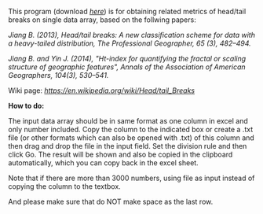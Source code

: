 
This program (download <a rel="nofollow" target="_blank" href="http://fromto.hig.se/~bjg/axwoman/headtailbreaksapp.rar"> <i>here</i></a></font></font>) is for obtaining related metrics of head/tail breaks on single data array, based on the follwing papers:


<i>Jiang B. (2013), Head/tail breaks: A new classification scheme for data with a heavy-tailed distribution, The Professional Geographer, 65 (3), 482–494.</i>

<i>Jiang B. and Yin J. (2014), "Ht-index for quantifying the fractal or scaling structure of geographic features", Annals of the Association of American Geographers, 104(3), 530–541. </i>

Wiki page: <a rel="nofollow" target="_blank" href="https://en.wikipedia.org/wiki/Head/tail_Breaks"> <i>https://en.wikipedia.org/wiki/Head/tail_Breaks</i></a></font></font>



<b>How to do:</b>

The input data array should be in same format as one column in excel and only number included. Copy the column to the indicated box or create a .txt file (or other formats which can also be opened with .txt) of this column and then drag and drop the file in the input field. Set the division rule and then click Go. The result will be shown and also be copied in the clipboard automatically, which you can copy back in the excel sheet.

Note that if there are more than 3000 numbers, using file as input instead of copying the column to the textbox.   

And please make sure that do NOT make space as the last row. 
